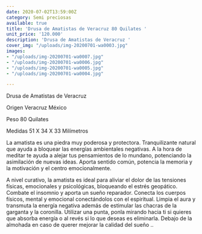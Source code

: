 ```yaml
---
date: 2020-07-02T13:59:00Z
category: Semi preciosas
available: true
title: 'Drusa de Amatistas de Veracruz 80 Quilates '
unit_price: '120.000'
description: 'Drusa de Amatistas de Veracruz '
cover_img: "/uploads/img-20200701-wa0003.jpg"
images:
- "/uploads/img-20200701-wa0007.jpg"
- "/uploads/img-20200701-wa0006.jpg"
- "/uploads/img-20200701-wa0005.jpg"
- "/uploads/img-20200701-wa0004.jpg"

---
```

Drusa de Amatistas de Veracruz 

Origen Veracruz México

Peso 80 Quilates 

Medidas 51 X 34 X 33 Milímetros

La amatista es una piedra muy poderosa y protectora. Tranquilizante natural que ayuda a bloquear las energías ambientales negativas. A la hora de meditar te ayuda a alejar tus pensamientos de lo mundano, potenciando la asimilación de nuevas ideas. Aporta sentido común, potencia la memoria y la motivación y el centro emocionalmente.

A nivel curativo, la amatista es ideal para aliviar el dolor de las tensiones físicas, emocionales y psicológicas, bloqueando el estrés geopático. Combate el insomnio y aporta un sueño reparador. Conecta los cuerpos físicos, mental y emocional conectándolos con el espiritual. Limpia el aura y transmuta la energía negativa además de estimular las chacras de la garganta y la coronilla. Utilizar una punta, ponla mirando hacia ti si quieres que absorba energía o al revés si lo que deseas es eliminarla. Debajo de la almohada en caso de querer mejorar la calidad del sueño ..